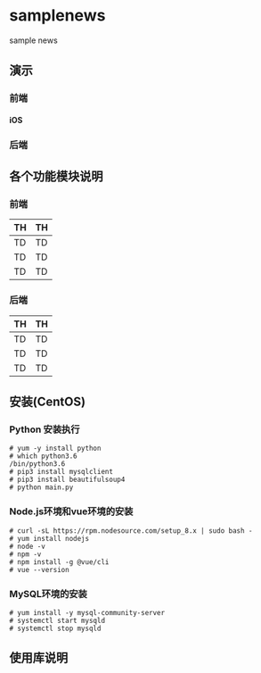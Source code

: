 # samplenews
sample news
## 演示
### 前端
#### iOS

### 后端

## 各个功能模块说明
### 前端
| TH | TH |
| ---- | ---- |
| TD | TD |
| TD | TD |
| TD | TD |

### 后端
| TH | TH |
| ---- | ---- |
| TD | TD |
| TD | TD |
| TD | TD |

## 安装(CentOS)
### Python 安装执行
```
# yum -y install python
# which python3.6
/bin/python3.6
# pip3 install mysqlclient
# pip3 install beautifulsoup4
# python main.py
```
### Node.js环境和vue环境的安装
```
# curl -sL https://rpm.nodesource.com/setup_8.x | sudo bash -
# yum install nodejs
# node -v
# npm -v
# npm install -g @vue/cli
# vue --version
```
### MySQL环境的安装
```
# yum install -y mysql-community-server
# systemctl start mysqld
# systemctl stop mysqld
```

## 使用库说明
